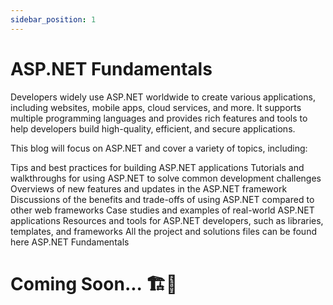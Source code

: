 ```yaml
---
sidebar_position: 1
---
```


# ASP.NET Fundamentals

Developers widely use ASP.NET worldwide to create various applications, including websites, mobile apps, cloud services, and more. It supports multiple programming languages and provides rich features and tools to help developers build high-quality, efficient, and secure applications.

This blog will focus on ASP.NET and cover a variety of topics, including:

Tips and best practices for building ASP.NET applications
Tutorials and walkthroughs for using ASP.NET to solve common development challenges
Overviews of new features and updates in the ASP.NET framework
Discussions of the benefits and trade-offs of using ASP.NET compared to other web frameworks
Case studies and examples of real-world ASP.NET applications
Resources and tools for ASP.NET developers, such as libraries, templates, and frameworks
All the project and solutions files can be found here ASP.NET Fundamentals

# Coming Soon... 🏗🧪